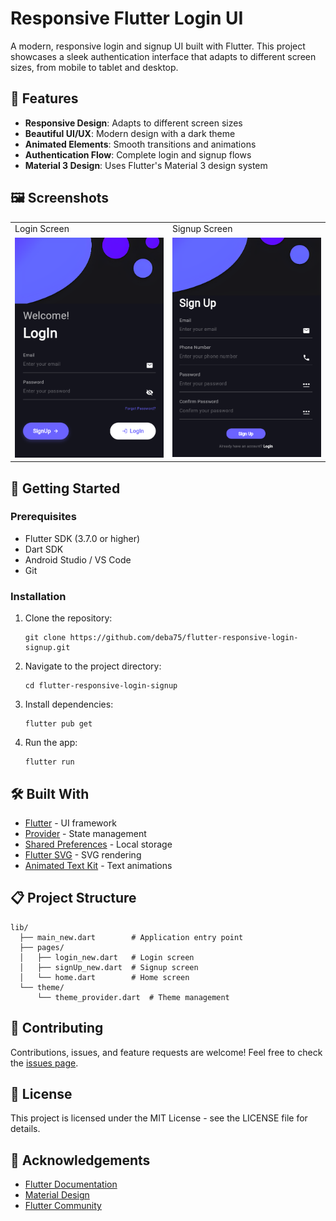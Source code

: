 # Responsive Flutter Login UI

A modern, responsive login and signup UI built with Flutter. This project showcases a sleek authentication interface that adapts to different screen sizes, from mobile to tablet and desktop.

## 📱 Features

- **Responsive Design**: Adapts to different screen sizes
- **Beautiful UI/UX**: Modern design with a dark theme
- **Animated Elements**: Smooth transitions and animations
- **Authentication Flow**: Complete login and signup flows
- **Material 3 Design**: Uses Flutter's Material 3 design system

## 🖼️ Screenshots

<table>
  <tr>
    <td>Login Screen</td>
    <td>Signup Screen</td>
  </tr>
  <tr>
    <td><img src="screenshots/Screenshot 2025-06-15 121747.png" alt="Login Screen" width="400"/></td>
    <td><img src="screenshots/Screenshot 2025-06-15 121820.png" alt="Signup Screen" width="400"/></td>
  </tr>
</table>

## 🚀 Getting Started

### Prerequisites

- Flutter SDK (3.7.0 or higher)
- Dart SDK
- Android Studio / VS Code
- Git

### Installation

1. Clone the repository:
   ```
   git clone https://github.com/deba75/flutter-responsive-login-signup.git
   ```

2. Navigate to the project directory:
   ```
   cd flutter-responsive-login-signup
   ```

3. Install dependencies:
   ```
   flutter pub get
   ```

4. Run the app:
   ```
   flutter run
   ```

## 🛠️ Built With

- [Flutter](https://flutter.dev/) - UI framework
- [Provider](https://pub.dev/packages/provider) - State management
- [Shared Preferences](https://pub.dev/packages/shared_preferences) - Local storage
- [Flutter SVG](https://pub.dev/packages/flutter_svg) - SVG rendering
- [Animated Text Kit](https://pub.dev/packages/animated_text_kit) - Text animations

## 📋 Project Structure

```
lib/
  ├── main_new.dart        # Application entry point
  ├── pages/
  │   ├── login_new.dart   # Login screen
  │   ├── signUp_new.dart  # Signup screen
  │   └── home.dart        # Home screen
  └── theme/
      └── theme_provider.dart  # Theme management
```

## 🤝 Contributing

Contributions, issues, and feature requests are welcome! Feel free to check the [issues page](https://github.com/deba75/flutter-responsive-login-signup/issues).

## 📝 License

This project is licensed under the MIT License - see the LICENSE file for details.

## 🙏 Acknowledgements

- [Flutter Documentation](https://flutter.dev/docs)
- [Material Design](https://material.io/)
- [Flutter Community](https://flutter.dev/community)
